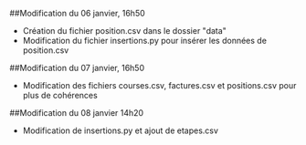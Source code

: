 ##Modification du 06 janvier, 16h50

- Création du fichier position.csv dans le dossier "data"
- Modification du fichier insertions.py pour insérer les données de position.csv

##Modification du 07 janvier, 16h50

- Modification des fichiers courses.csv, factures.csv et positions.csv pour plus de cohérences

##Modification du 08 janvier 14h20

- Modification de insertions.py et ajout de etapes.csv

